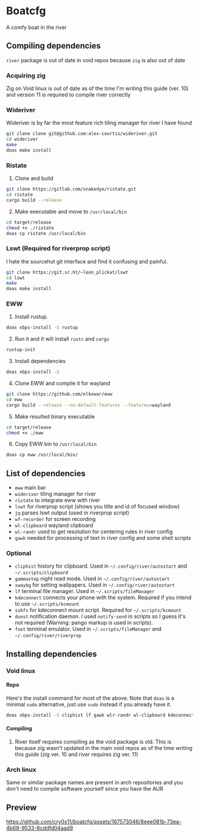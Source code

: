 # Boatcfg
A comfy boat in the river

## Compiling dependencies
`river` package is out of date in void repos because `zig` is also out of date
### Acquiring zig
Zig on Void linux is out of date as of the time I'm writing this guide (ver. 10) and version 11 is required to compile river correctly



### Wideriver
Wideriver is by far the most feature rich tiling manager for river I have found
```Bash
git clone clone git@github.com:alex-courtis/wideriver.git
cd wideriver
make
doas make install
```

### Ristate
1. Clone and build
```Bash
git clone https://gitlab.com/snakedye/ristate.git
cd ristate
cargo build --release
```

2. Make executable and move to `/usr/local/bin`
```Bash
cd target/release
chmod +x ./ristate
doas cp ristate /usr/local/bin
```

### Lswt (Required for riverprop script)
I hate the sourcehut git interface and find it confusing and painful.
```Bash
git clone https://git.sr.ht/~leon_plickat/lswt
cd lswt
make
doas make install
```

### EWW
1. Install rustup.
```Bash
doas xbps-install -S rustup
```

2. Run it and it will install `rustc` and `cargo`
```Bash
rustup-init
```

3. Install dependencies
```Bash
doas xbps-install -S
```

4. Clone EWW and compile it for wayland
```Bash
git clone https://github.com/elkowar/eww
cd eww
cargo build --release --no-default-features --features=wayland
```

5. Make resulted binary executable
```Bash
cd target/release
chmod +x ./eww
```

6. Copy EWW bin to `/usr/local/bin` 
```Bash
doas cp eww /usr/local/bin/
```


















## List of dependencies
- `eww` main bar
- `wideriver` tiling manager for river
- `ristate` to integrate eww with river
- `lswt` for riverprop script (shows you title and id of focused window)
- `jq` parses lswt output (used in riverprop script)
- `wf-recorder` for screen recording
- `wl-clipboard` wayland clipboard
- `wl-randr` used to get resolution for centering rules in river config
- `gawk` needed for processing of text in river config and some shell scripts

### Optional
- `cliphist` history for clipboard. Used in `~/.config/river/autostart` and `~/.scripts/clipboard`
- `gammastep` night read mode. Used in `~/.config/river/autostart`
- `swaybg` for setting wallpapers. Used in `~/.config/river/autostart`
- `lf` terminal file manager. Used in `~/.scripts/fileManager`
- `kdeconnect` connects your phone with the system. Required if you intend to use `~/.scripts/kcmount`
- `sshfs` for kdeconnect mount script. Required for `~/.scripts/kcmount`
- `dunst` notification daemon. I used `notify-send` in scripts so I guess it's not required (Warning: pango markup is used in scripts).
- `foot` terminal emulator. Used in `~/.scripts/fileManager` and `~/.config/river/riverprop`

## Installing dependencies
### Void linux
#### Repo
Here's the install command for most of the above. Note that `doas` is a minimal `sudo` alternative, just use `sudo` instead if you already have it.

```Bash
doas xbps-install -S cliphist lf gawk wlr-randr wl-clipboard kdeconnect
```

#### Compiling
1. River itself requires compiling as the void package is old. This is because zig wasn't updated in the main void repos as of the time writing this guide (zig ver. 10 and river requires zig ver. 11)

### Arch linux
Same or similar package names are present in arch repositories and you don't need to compile software yourself since you have the AUR

## Preview
https://github.com/cry0x11/boatcfg/assets/167573046/8eee081b-73ea-4b68-9533-8cddfd04aad9
